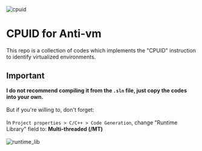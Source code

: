 ![cpuid](https://github.com/spyw4re/cpuid_for_antivm/blob/master/assets/cpuid.png)
# CPUID for Anti-vm
This repo is a collection of codes which implements the "CPUID" instruction to identify virtualized environments.</br>

## Important
**I do not recommend compiling it from the `.sln` file, just copy the codes into your own.** </br></br>
But if you're willing to, don't forget: </br></br>
In `Project properties > C/C++ > Code Generation`, change "Runtime Library" field to: **Multi-threaded (/MT)** </br></br>
![runtime_lib](https://github.com/spyw4re/cpuid_for_antivm/blob/master/assets/runtime_lib.png)
